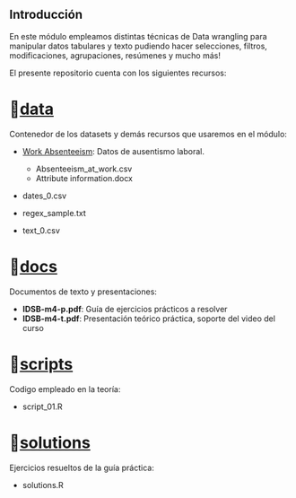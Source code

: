## Introducción
En este módulo empleamos distintas técnicas de Data wrangling para manipular datos tabulares y texto pudiendo hacer selecciones, filtros, modificaciones, agrupaciones, resúmenes y mucho más! 

El presente repositorio cuenta con los siguientes recursos:

# :open_file_folder:[data](https://github.com/IDSB-course/m4-data_wrangling/tree/master/data)
Contenedor de los datasets y demás recursos que usaremos en el módulo:

* [Work Absenteeism](https://github.com/IDSB-course/m4-data_wrangling/tree/master/data/work_absenteeism): Datos de ausentismo laboral.
  * Absenteeism_at_work.csv
  * Attribute information.docx


* dates_0.csv
* regex_sample.txt
* text_0.csv 
  





# :open_file_folder:[docs](https://github.com/IDSB-course/m4-data_wrangling/tree/master/docs)
Documentos de texto y presentaciones:
* **IDSB-m4-p.pdf**: Guía de ejercicios prácticos a resolver
* **IDSB-m4-t.pdf**: Presentación teórico práctica, soporte del video del curso

# :open_file_folder:[scripts](https://github.com/IDSB-course/m4-data_wrangling/tree/master/scripts)
Codigo empleado en la teoría:
* script_01.R


# :open_file_folder:[solutions](https://github.com/IDSB-course/m4-data_wrangling/tree/master/solutions)
Ejercicios resueltos de la guía práctica:
* solutions.R



